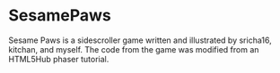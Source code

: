 # SesamePaws
Sesame Paws is a sidescroller game written and illustrated by sricha16, kitchan, and myself.
The code from the game was modified from an HTML5Hub phaser tutorial.
